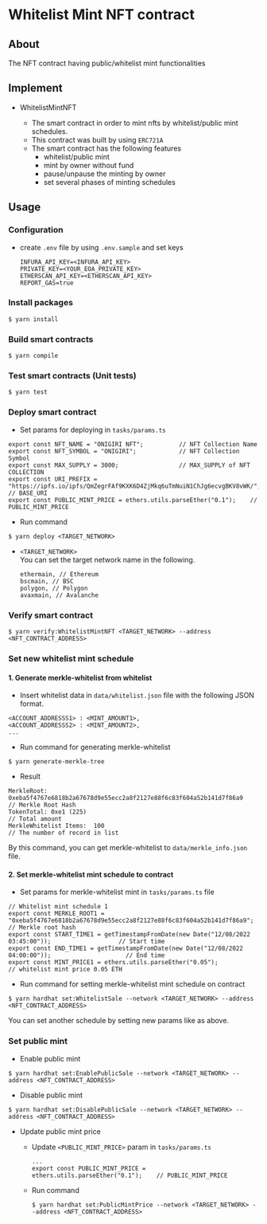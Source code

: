 # Whitelist Mint NFT contract

## About

The NFT contract having public/whitelist mint functionalities

## Implement
- WhitelistMintNFT

    - The smart contract in order to mint nfts by whitelist/public mint schedules.
    - This contract was built by using `ERC721A`
    - The smart contract has the following features
        - whitelist/public mint
        - mint by owner without fund
        - pause/unpause the minting by owner
        - set several phases of minting schedules

## Usage

### Configuration

- create `.env` file by using `.env.sample` and set keys
    ```
   INFURA_API_KEY=<INFURA_API_KEY>
   PRIVATE_KEY=<YOUR_EOA_PRIVATE_KEY>
   ETHERSCAN_API_KEY=<ETHERSCAN_API_KEY>
   REPORT_GAS=true
    ```

### Install packages

```
$ yarn install
```

### Build smart contracts

```
$ yarn compile
```

### Test smart contracts (Unit tests)

```
$ yarn test
```

### Deploy smart contract

- Set params for deploying in `tasks/params.ts` 
```
export const NFT_NAME = "ONIGIRI NFT";          // NFT Collection Name
export const NFT_SYMBOL = "ONIGIRI";            // NFT Collection Symbol
export const MAX_SUPPLY = 3000;                 // MAX_SUPPLY of NFT COLLECTION
export const URI_PREFIX = "https://ipfs.io/ipfs/QmZegrFAf9KXK6D4ZjMkq6uTmNuiN1ChJg6ecvgBKV8vWK/";   // BASE_URI
export const PUBLIC_MINT_PRICE = ethers.utils.parseEther("0.1");    // PUBLIC_MINT_PRICE
```

- Run command

```
$ yarn deploy <TARGET_NETWORK> 
```

- `<TARGET_NETWORK>`  
  You can set the target network name in the following.
    ```
    ethermain, // Ethereum
    bscmain, // BSC
    polygon, // Polygon
    avaxmain, // Avalanche
    ```
  
### Verify smart contract

```
$ yarn verify:WhitelistMintNFT <TARGET_NETWORK> --address <NFT_CONTRACT_ADDRESS> 
```

### Set new whitelist mint schedule

#### 1. Generate merkle-whitelist from whitelist

- Insert whitelist data in `data/whitelist.json` file with the following JSON format.
```
<ACCOUNT_ADDRESSS1> : <MINT_AMOUNT1>,
<ACCOUNT_ADDRESSS2> : <MINT_AMOUNT2>,
...
```

- Run command for generating merkle-whitelist

```
$ yarn generate-merkle-tree
```

- Result
```
MerkleRoot:  0xeba5f4767e6818b2a67678d9e55ecc2a8f2127e88f6c83f604a52b141d7f86a9     // Merkle Root Hash
TokenTotal: 0xe1 (225)                                                              // Total amount
MerkleWhitelist Items:  100                                                         // The number of record in list
```
By this command, you can get merkle-whitelist to `data/merkle_info.json` file.

#### 2. Set merkle-whitelist mint schedule to contract

- Set params for merkle-whitelist mint in `tasks/params.ts` file
```
// Whitelist mint schedule 1
export const MERKLE_ROOT1 = "0xeba5f4767e6818b2a67678d9e55ecc2a8f2127e88f6c83f604a52b141d7f86a9";   // Merkle root hash
export const START_TIME1 = getTimestampFromDate(new Date("12/08/2022 03:45:00"));                   // Start time
export const END_TIME1 = getTimestampFromDate(new Date("12/08/2022 04:00:00"));                     // End time
export const MINT_PRICE1 = ethers.utils.parseEther("0.05");                                         // whitelist mint price 0.05 ETH
```

- Run command for setting merkle-whitelist mint schedule on contract
```
$ yarn hardhat set:WhitelistSale --network <TARGET_NETWORK> --address <NFT_CONTRACT_ADDRESS>
```

You can set another schedule by setting new params like as above. 

### Set public mint

- Enable public mint
```
$ yarn hardhat set:EnablePublicSale --network <TARGET_NETWORK> --address <NFT_CONTRACT_ADDRESS>
```

- Disable public mint
```
$ yarn hardhat set:DisablePublicSale --network <TARGET_NETWORK> --address <NFT_CONTRACT_ADDRESS>
```

- Update public mint price

  - Update `<PUBLIC_MINT_PRICE>` param in `tasks/params.ts`
    
    ```
    ...
    export const PUBLIC_MINT_PRICE = ethers.utils.parseEther("0.1");    // PUBLIC_MINT_PRICE
    ```

  - Run command
  
    ```
    $ yarn hardhat set:PublicMintPrice --network <TARGET_NETWORK> --address <NFT_CONTRACT_ADDRESS>
    ```